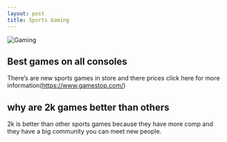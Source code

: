 ```yaml
---
layout: post
title: Sports Gaming
---
```


![Gaming](/images/Sports.jpg)

## Best games on all consoles

There’s are new sports games in store and there prices click here for more information(https://www.gamestop.com/)

## why are 2k games better than others
 
2k is better than other sports games because they have more comp and they have a big community you can meet new people.
